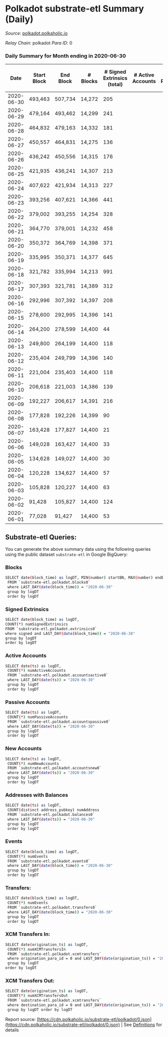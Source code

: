 # Polkadot substrate-etl Summary (Daily)

_Source_: [polkadot.polkaholic.io](https://polkadot.polkaholic.io)

*Relay Chain*: polkadot
*Para ID*: 0



### Daily Summary for Month ending in 2020-06-30


| Date | Start Block | End Block | # Blocks | # Signed Extrinsics (total) | # Active Accounts | # Passive | # New | # Addresses with Balances | # Events | # Transfers | # XCM Transfers In | # XCM Transfers Out | Issues | 
| ---- | ----------- | --------- | -------- | --------------------------- | ----------------- | --------- | ----- | ------------------------- | -------- | ----------- | ------------------ | ------------------- | ------ |
| 2020-06-30 | 493,463 | 507,734 | 14,272 | 205 |  |  |  | 1,994 | 39,255 | 7 ($3,717.31) |   |   |  |
| 2020-06-29 | 479,164 | 493,462 | 14,299 | 241 |  |  |  |  | 39,716 |   |   |   |  |
| 2020-06-28 | 464,832 | 479,163 | 14,332 | 181 |  |  |  |  | 39,443 |   |   |   |  |
| 2020-06-27 | 450,557 | 464,831 | 14,275 | 136 |  |  |  |  | 39,256 |   |   |   |  |
| 2020-06-26 | 436,242 | 450,556 | 14,315 | 176 |  |  |  |  | 39,798 | 95 ($467,850,708.38) |   |   |  |
| 2020-06-25 | 421,935 | 436,241 | 14,307 | 213 |  |  |  |  | 39,555 |   |   |   |  |
| 2020-06-24 | 407,622 | 421,934 | 14,313 | 227 |  |  |  |  | 40,252 |   |   |   |  |
| 2020-06-23 | 393,256 | 407,621 | 14,366 | 441 |  |  |  |  | 40,599 | 20 ($57,189.40) |   |   |  |
| 2020-06-22 | 379,002 | 393,255 | 14,254 | 328 |  |  |  |  | 39,794 |   |   |   |  |
| 2020-06-21 | 364,770 | 379,001 | 14,232 | 458 |  |  |  |  | 42,118 | 2 ($1,158,085.35) |   |   |  |
| 2020-06-20 | 350,372 | 364,769 | 14,398 | 371 |  |  |  |  | 42,811 |   |   |   |  |
| 2020-06-19 | 335,995 | 350,371 | 14,377 | 645 |  |  |  |  | 44,002 | 32 ($9,281,462.17) |   |   |  |
| 2020-06-18 | 321,782 | 335,994 | 14,213 | 991 |  |  |  |  | 42,744 | 2 ($3,002.45) |   |   |  |
| 2020-06-17 | 307,393 | 321,781 | 14,389 | 312 |  |  |  |  | 39,858 | 3 ($686,272,800.00) |   |   |  |
| 2020-06-16 | 292,996 | 307,392 | 14,397 | 208 |  |  |  |  | 39,649 | 26 ($2,623,612,599.06) |   |   |  |
| 2020-06-15 | 278,600 | 292,995 | 14,396 | 141 |  |  |  |  | 39,301 | 1 ($2,859.47) |   |   |  |
| 2020-06-14 | 264,200 | 278,599 | 14,400 | 44 |  |  |  |  | 38,889 |   |   |   |  |
| 2020-06-13 | 249,800 | 264,199 | 14,400 | 118 |  |  |  |  | 39,342 |   |   |   |  |
| 2020-06-12 | 235,404 | 249,799 | 14,396 | 140 |  |  |  |  | 40,058 | 128 ($171,922,774.28) |   |   |  |
| 2020-06-11 | 221,004 | 235,403 | 14,400 | 118 |  |  |  |  | 39,351 |   |   |   |  |
| 2020-06-10 | 206,618 | 221,003 | 14,386 | 139 |  |  |  |  | 39,754 | 112 ($4,177,431.18) |   |   |  |
| 2020-06-09 | 192,227 | 206,617 | 14,391 | 216 |  |  |  |  | 40,419 | 241 ($345,995.87) |   |   |  |
| 2020-06-08 | 177,828 | 192,226 | 14,399 | 90 |  |  |  |  | 39,078 |   |   |   |  |
| 2020-06-07 | 163,428 | 177,827 | 14,400 | 21 |  |  |  |  | 38,802 |   |   |   |  |
| 2020-06-06 | 149,028 | 163,427 | 14,400 | 33 |  |  |  |  | 38,793 |   |   |   |  |
| 2020-06-05 | 134,628 | 149,027 | 14,400 | 30 |  |  |  |  | 38,768 |   |   |   |  |
| 2020-06-04 | 120,228 | 134,627 | 14,400 | 57 |  |  |  |  | 38,965 |   |   |   |  |
| 2020-06-03 | 105,828 | 120,227 | 14,400 | 63 |  |  |  |  | 38,992 |   |   |   |  |
| 2020-06-02 | 91,428 | 105,827 | 14,400 | 124 |  |  |  |  | 39,193 |   |   |   |  |
| 2020-06-01 | 77,028 | 91,427 | 14,400 | 53 |  |  |  |  | 38,930 |   |   |   |  |

## Substrate-etl Queries:
You can generate the above summary data using the following queries using the public dataset `substrate-etl` in Google BigQuery:

### Blocks
```bash
SELECT date(block_time) as logDT, MIN(number) startBN, MAX(number) endBN, COUNT(*) numBlocks 
 FROM `substrate-etl.polkadot.blocks0`  
 where LAST_DAY(date(block_time)) = "2020-06-30" 
 group by logDT 
 order by logDT
```

### Signed Extrinsics
```bash
SELECT date(block_time) as logDT, 
COUNT(*) numSignedExtrinsics 
FROM `substrate-etl.polkadot.extrinsics0`  
where signed and LAST_DAY(date(block_time)) = "2020-06-30" 
group by logDT 
order by logDT
```

### Active Accounts
```bash
SELECT date(ts) as logDT, 
 COUNT(*) numActiveAccounts 
 FROM `substrate-etl.polkadot.accountsactive0` 
 where LAST_DAY(date(ts)) = "2020-06-30" 
 group by logDT 
 order by logDT
```

### Passive Accounts
```bash
SELECT date(ts) as logDT, 
 COUNT(*) numPassiveAccounts 
 FROM `substrate-etl.polkadot.accountspassive0` 
 where LAST_DAY(date(ts)) = "2020-06-30" 
 group by logDT 
 order by logDT
```

### New Accounts
```bash
SELECT date(ts) as logDT, 
 COUNT(*) numNewAccounts 
 FROM `substrate-etl.polkadot.accountsnew0` 
 where LAST_DAY(date(ts)) = "2020-06-30" 
 group by logDT
 order by logDT
```

### Addresses with Balances
```bash
SELECT date(ts) as logDT,
 COUNT(distinct address_pubkey) numAddress 
 FROM `substrate-etl.polkadot.balances0` 
 where LAST_DAY(date(ts)) = "2020-06-30" 
 group by logDT 
 order by logDT
```

### Events
```bash
SELECT date(block_time) as logDT, 
 COUNT(*) numEvents 
 FROM `substrate-etl.polkadot.events0` 
 where LAST_DAY(date(block_time)) = "2020-06-30" 
 group by logDT 
 order by logDT
```

### Transfers:
```bash
SELECT date(block_time) as logDT, 
 COUNT(*) numEvents 
 FROM `substrate-etl.polkadot.transfers0` 
 where LAST_DAY(date(block_time)) = "2020-06-30" 
 group by logDT 
 order by logDT
```

### XCM Transfers In:
```bash
SELECT date(origination_ts) as logDT, 
 COUNT(*) numXCMTransfersIn 
 FROM `substrate-etl.polkadot.xcmtransfers` 
 where origination_para_id = 0 and LAST_DAY(date(origination_ts)) = "2020-06-30" 
 group by logDT 
order by logDT
```

### XCM Transfers Out:
```bash
SELECT date(origination_ts) as logDT, 
 COUNT(*) numXCMTransfersOut 
 FROM `substrate-etl.polkadot.xcmtransfers` 
 where destination_para_id = 0 and LAST_DAY(date(origination_ts)) = "2020-06-30" 
 group by logDT order by logDT
```


Report source: [https://cdn.polkaholic.io/substrate-etl/polkadot/0.json](https://cdn.polkaholic.io/substrate-etl/polkadot/0.json) | See [Definitions](/DEFINITIONS.md) for details
